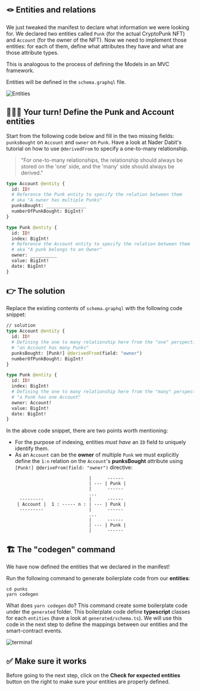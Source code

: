## 🪢 Entities and relations

We just tweaked the manifest to declare what information we were looking for. We declared two entities called `Punk` (for the actual CryptoPunk NFT) and `Account` (for the owner of the NFT). Now we need to implement those entities: for each of them, define what attributes they have and what are those attribute types.

This is analogous to the process of defining the Models in an MVC framework.

Entities will be defined in the `schema.graphql` file.

![Entities](https://raw.githubusercontent.com/figment-networks/learn-tutorials/master/assets/the-graph/entity-01.png)

## 🧑🏼‍💻 Your turn! Define the Punk and Account entities

Start from the following code below and fill in the two missing fields: `punksBought` on `Account` and `owner` on `Punk`. Have a look at Nader Dabit's tutorial on how to use `@derivedFrom` to specify a one-to-many relationship.

> "For one-to-many relationships, the relationship should always be stored on the 'one' side, and the 'many' side should always be derived."

```graphql
type Account @entity {
  id: ID!
  # Reference the Punk entity to specify the relation between them
  # aka "A owner has multiple Punks"
  punksBought: _______________
  numberOfPunkBought: BigInt!
}

type Punk @entity {
  id: ID!
  index: BigInt!
  # Reference the Account entity to specify the relation between them
  # aka "A punk belongs to an Owner"
  owner: __________
  value: BigInt!
  date: BigInt!
}
```

## 👉 The solution

Replace the existing contents of `schema.graphql` with the following code snippet:

```graphql
// solution
type Account @entity {
  id: ID!
  # Defining the one to many relationship here from the "one" perspective
  # "an Account has many Punks"
  punksBought: [Punk!] @derivedFrom(field: "owner")
  numberOfPunkBought: BigInt!
}

type Punk @entity {
  id: ID!
  index: BigInt!
  # Defining the one to many relationship here from the "many" perspective
  # "a Punk has one Account"
  owner: Account!
  value: BigInt!
  date: BigInt!
}
```

In the above code snippet, there are two points worth mentioning:

- For the purpose of indexing, entities _must have_ an `ID` field to uniquely identify them.
- As an `Account` can be the **owner** of multiple `Punk` we must explicitly define the `1:n` relation on the `Account`'s **punksBought** attribute using `[Punk!] @deriveFrom(field: "owner")` directive:

```text
                               |      ------
                               | --- | Punk |
                               |      ------
                               ...
     ---------                 |      ------
    | Account |  1 : ----- n : | --- | Punk |
     ---------                 |      ------
                               ...
                               |      ------
                               | --- | Punk |
                               |      ------
```

## 🏗️ The "codegen" command

We have now defined the entities that we declared in the manifest!

Run the following command to generate boilerplate code from our **entities**:

```text
cd punks
yarn codegen
```

What does `yarn codegen` do? This command create some boilerplate code under the `generated` folder. This boilerplate code define **typescript** classes for each `entities` (have a look at `generated/schema.ts`). We will use this code in the next step to define the mappings between our entities and the smart-contract events.

![terminal](https://raw.githubusercontent.com/figment-networks/learn-tutorials/master/assets/the-graph/entity-02.gif)

## ✅ Make sure it works

Before going to the next step, click on the **Check for expected entities** button on the right to make sure your entities are properly defined.
